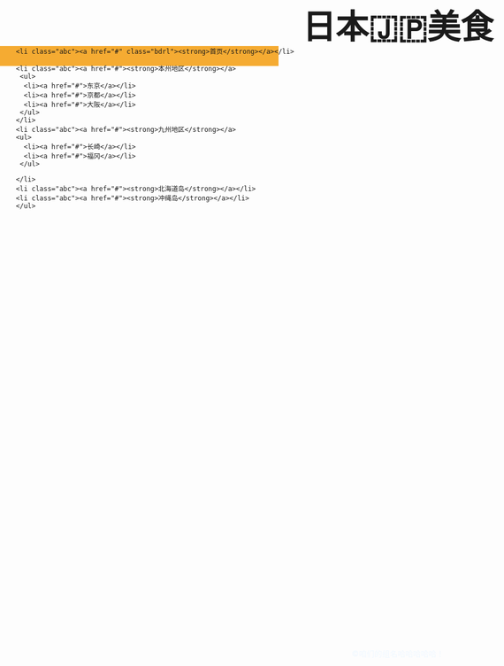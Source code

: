 <!doctype html>
<html>
<head>
<meta charset="UTF-8">
<title>统一个命名格式吧</title>
<style>
	body,ul,div{
		padding: 0;
		margin: 0;
	}
	body{
		background-image: url("images/bgimg.jpg");
		background-repeat:round;
	}
	#nav{
	margin:0 auto;
	height:36px;
	background-color:hsla(37,91%,58%,1.00);
	border: thin;
}
	#nav ul{
		width:1000px;
		height:36px;
		margin: auto;
	}

	#nav a:link,#nav a:visited{
	line-height:36px;
	text-align:center;
	color:currentColor;
	background-color:hsla(37,91%,58%,1.00);
	text-decoration:none;
	border-right:1px solid #FFF;
		
}
	.bdrl {
		border-left:1px solid #FFF;
	}
	#nav a:hover{
		color:cornflowerblue;
		background-color:bisque;
		font-weight: 600;
	}
	#nav a:visited{
		color: darkolivegreen;
	}
	#nav a{
	display:block;
	box-sizing:border-box;
	
}
	#nav ul li{
	width:200px;
	/*height:36px;*/
	position:relative;
	border-bottom:1px dashed hsla(0,0%,62%,1.00);
	list-style-type:none;
}
	
	
	#nav ul li ul{
	position: absolute;
    display:none;
	
}
	#nav ul li:hover ul{
	display:block;
		
}

	#container{
		width:1200px;
		margin: 0 auto;
		background-color:blanchedalmond;
	}
	.abc{
		float:left;
	}
	#header,#footer{
		width: 1440px;
		margin: 0 auto;
		
	}
	#footer p{
		color: aliceblue;
		text-align: center;
	}
	#header{
		background-image:url("images/ord.JPG");
		background-repeat:repeat-x;
	    height:170px;
	}
	#header h1{
		font-family: neuton;
		font-size: 60px;
	}
</style>

</head>

<body>
<div id="header"><br />
	<h1 align="center">日本🇯🇵美食</h1>
	</div>
<div id="nav">
	<ul>
		
		<li class="abc"><a href="#" class="bdrl"><strong>首页</strong></a></li>
		
		<li class="abc"><a href="#"><strong>本州地区</strong></a>
		 <ul>
          <li><a href="#">东京</a></li>
          <li><a href="#">京都</a></li>
          <li><a href="#">大阪</a></li>
         </ul>
		</li>
		<li class="abc"><a href="#"><strong>九州地区</strong></a>
		<ul>
          <li><a href="#">长崎</a></li>
          <li><a href="#">福冈</a></li>
         </ul>	
		 
		</li>
		<li class="abc"><a href="#"><strong>北海道岛</strong></a></li>
		<li class="abc"><a href="#"><strong>冲绳岛</strong></a></li>
		</ul>
</div>
	
<div id="container">
	<br /><br /><br /><br /><br /><br /><br /><br /><br /><br /><br /><br /><br /><br /><br /><br /><br /><br /><br /><br /><br /><br /><br /><br /><br /><br /><br /><br /><br /><br /><br /><br /><br /><br /><br /><br /><br /><br /><br /><br /><br /><br /><br /><br /><br /><br /><br /><br /><br /><br /><br /><br /><br /><br /><br /><br /><br /><br /><br /><br /><br />
	</div>
<div id="footer">
  <p>&copy;咱们的组名哈哈哈哈哈！</p></div>
</body>
</html>
